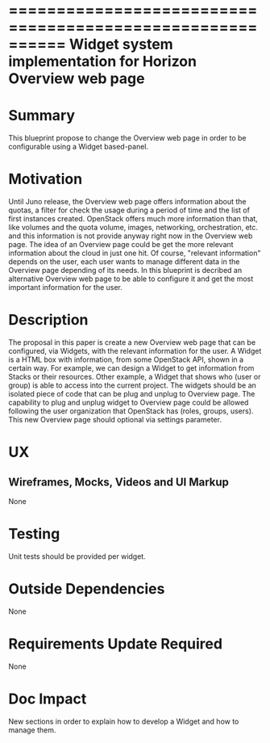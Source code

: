 ==========================================================
Widget system implementation for Horizon Overview web page
==========================================================

Summary
=======
This blueprint propose to change the Overview web page in order to be configurable using a Widget based-panel.

Motivation
==========
Until Juno release, the Overview web page offers information about the quotas, a filter for check the usage during a period of time and the list of first instances created. OpenStack offers much more information than that, like volumes and the quota volume, images, networking, orchestration, etc. and this information is not provide anyway right now in the Overview web page.
The idea of an Overview page could be get the more relevant information about the cloud in just one hit. Of course, "relevant information" depends on the user, each user wants to manage different data in the Overview page depending of its needs.
In this blueprint is decribed an alternative Overview web page to be able to configure it and get the most important information for the user.

Description
===========
The proposal in this paper is create a new Overview web page that can be configured, via Widgets, with the relevant information for the user.
A Widget is a HTML box with information, from some OpenStack API, shown in a certain way. For example, we can design a Widget to get information from Stacks or their resources. Other example, a Widget that shows who (user or group) is able to access into the current project. The widgets should be an isolated piece of code that can be plug and unplug to Overview page.
The capability to plug and unplug widget to Overview page could be allowed following the user organization that OpenStack has (roles, groups, users).
This new Overview page should optional via settings parameter.


UX
==


Wireframes, Mocks, Videos and UI Markup
---------------------------------------
None

Testing
=======
Unit tests should be provided per widget.

Outside Dependencies
====================
None

Requirements Update Required
============================
None

Doc Impact
==========
New sections in order to explain how to develop a Widget and how to manage them.

